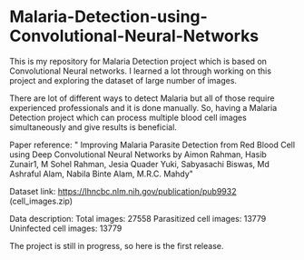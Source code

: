 # Malaria-Detection-using-Convolutional-Neural-Networks
This is my repository for Malaria Detection project which is based on Convolutional Neural networks. I learned a lot through working on this project and exploring the dataset of large number of images.

There are lot of different ways to detect Malaria but all of those require experienced professionals and it is done manually. So, having a Malaria Detection project which can process multiple blood cell images simultaneously and give results is beneficial.

Paper reference:
" Improving Malaria Parasite Detection from Red Blood Cell using Deep Convolutional Neural Networks by Aimon Rahman, Hasib Zunair1, M Sohel Rahman, Jesia Quader Yuki, Sabyasachi 
Biswas, Md Ashraful Alam, Nabila Binte Alam, M.R.C. Mahdy"

Dataset link: 
https://lhncbc.nlm.nih.gov/publication/pub9932
(cell_images.zip)

Data description:
Total images: 27558
Parasitized cell images: 13779
Uninfected cell images: 13779

The project is still in progress, so here is the first release.
